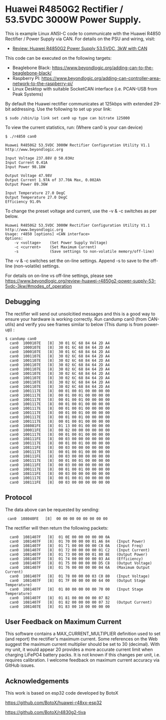 # Huawei R4850G2 Rectifier / 53.5VDC 3000W Power Supply.
This is example Linux ANSI-C code to communicate with the Huawei R4850 Rectifier / Power Supply via CAN. For details on the PSU and wiring, visit:
* [Review: Huawei R4850G2 Power Supply 53.5VDC, 3kW with CAN](https://www.beyondlogic.org/review-huawei-r4850g2-power-supply-53-5vdc-3kw/)

This code can be executed on the following targets:
 * Beaglebone Black: https://www.beyondlogic.org/adding-can-to-the-beaglebone-black/
 * Raspberry PI: https://www.beyondlogic.org/adding-can-controller-area-network-to-the-raspberry-pi/
 * Linux Desktop with suitable SocketCAN interface (i.e. PCAN-USB from Peak Systems)

By default the Huawei rectifier communicates at 125kbps with extended 29-bit addressing. Use the following to set up your link:

```
$ sudo /sbin/ip link set can0 up type can bitrate 125000
```
To view the current statistics, run: (Where can0 is your can device)

```
$ ./r4850 can0

Huawei R4850G2 53.5VDC 3000W Rectifier Configuration Utility V1.1
http://www.beyondlogic.org

Input Voltage 237.88V @ 50.03Hz
Input Current 0.41A
Input Power 98.18W

Output Voltage 47.98V
Output Current 1.97A of 37.70A Max, 0.002Ah
Output Power 89.36W

Input Temperature 27.0 DegC
Output Temperature 27.0 DegC
Efficiency 91.0%
```

To change the preset voltage and current, use the -v & -c switches as per below.

```
Huawei R4850G2 53.5VDC 3000W Rectifier Configuration Utility V1.1
http://www.beyondlogic.org
Usage: r4850 [options] <CAN interface>
Options:
	-v <voltage>	(Set Power Supply Voltage)
	-c <current>	(Set Maximum Current)
	-s              (Save settings to non-volatile memory/off-line)
```

The -v & -c switches set the on-line settings. Append -s to save to the off-line (non-volatile) settings.

For details on on-line vs off-line settings, please see
https://www.beyondlogic.org/review-huawei-r4850g2-power-supply-53-5vdc-3kw/#modes_of_operation

## Debugging

The rectifier will send out unsolcitied messages and this is a good way to ensure your hardware is working correctly. Run candump can0 (from CAN-utils) and verify you see frames similar to below (This dump is from power-up) :

```
$ candump can0
  can0  1000107E   [8]  30 01 6C 68 84 64 2D A4
  can0  1000107E   [8]  30 01 6C 68 84 64 2D A4
  can0  1000107E   [8]  30 01 6C 68 84 64 2D A4
  can0  1001107E   [8]  30 02 6C 68 84 64 2D A4
  can0  1001107E   [8]  30 02 6C 68 84 64 2D A4
  can0  1001107E   [8]  30 02 6C 68 84 64 2D A4
  can0  1001107E   [8]  30 02 6C 68 84 64 2D A4
  can0  1001107E   [8]  30 02 6C 68 84 64 2D A4
  can0  1001107E   [8]  30 02 6C 68 84 64 2D A4
  can0  1001107E   [8]  30 02 6C 68 84 64 2D A4
  can0  1001107E   [8]  30 02 6C 68 84 64 2D A4
  can0  1001117E   [8]  00 01 00 01 00 00 00 00
  can0  1001117E   [8]  00 01 00 01 00 00 00 00
  can0  1001117E   [8]  00 01 00 01 00 00 00 00
  can0  1001117E   [8]  00 01 00 01 00 00 00 00
  can0  1001117E   [8]  00 01 00 01 00 00 00 00
  can0  1001117E   [8]  00 01 00 01 00 00 00 00
  can0  1001117E   [8]  00 01 00 01 00 00 00 00
  can0  1001117E   [8]  00 01 00 01 00 00 00 00
  can0  108081FE   [8]  01 13 00 01 00 00 00 00
  can0  100011FE   [8]  00 02 00 00 00 00 00 00
  can0  1001117E   [8]  00 01 00 01 00 00 00 00
  can0  108111FE   [8]  00 03 00 00 00 00 00 00
  can0  1001117E   [8]  00 01 00 01 00 00 00 00
  can0  108111FE   [8]  00 03 00 00 00 00 00 00
  can0  1001117E   [8]  00 01 00 01 00 00 00 00
  can0  108111FE   [8]  00 03 00 00 00 00 00 00
  can0  1001117E   [8]  00 01 00 01 00 00 00 00
  can0  108111FE   [8]  00 03 00 00 00 00 00 00
  can0  1001117E   [8]  00 01 00 01 00 00 00 00
  can0  108111FE   [8]  00 03 00 00 00 00 00 00
  can0  1001117E   [8]  00 01 00 01 00 00 00 00
  can0  108111FE   [8]  00 03 00 00 00 00 00 00
```

## Protocol

The data above can be requested by sending:

```
 can0  108040FE   [8]  00 00 00 00 00 00 00 00
```

The rectifier will then return the following packets:

```
  can0  1081407F   [8]  01 0E 00 00 00 00 00 0A  
  can0  1081407F   [8]  01 70 00 00 00 01 A6 84   (Input Power)
  can0  1081407F   [8]  01 71 00 00 00 00 C8 0A   (Input Freq)
  can0  1081407F   [8]  01 72 00 00 00 00 01 C2   (Input Current)
  can0  1081407F   [8]  01 73 00 00 00 01 80 8E   (Output Power)
  can0  1081407F   [8]  01 74 00 00 00 00 03 A4   (Efficiency)
  can0  1081407F   [8]  01 75 00 00 00 00 D5 C8   (Output Voltage)
  can0  1081407F   [8]  01 76 00 00 00 00 04 6A   (Maximum Output Current)
  can0  1081407F   [8]  01 78 00 00 00 03 C0 80   (Input Voltage)
  can0  1081407F   [8]  01 7F 00 00 00 00 64 00   (Output Stage Temperature)
  can0  1081407F   [8]  01 80 00 00 00 00 70 00   (Input Stage Temperature)
  can0  1081407F   [8]  01 81 00 00 00 00 07 B2   
  can0  1081407F   [8]  01 82 00 00 00 00 07 32   (Output Current)
  can0  1081407E   [8]  01 83 00 10 00 00 00 00
```

## User Feedback on Maximum Current

This software contains a MAX_CURRENT_MULTIPLIER definition used to set (and report) the rectifier's maximum current. Some references on the Web suggest the maximum current multiplier should be set to 30 (decimal). With my unit, it would appear 20 provides a more accurate current limit when charging LiFePO4 battery packs. It is not known if this changes per unit, i.e. requires calibration. I welcome feedback on maximum current accuracy via GitHub issues.

## Acknowledgements

This work is based on esp32 code developed by BotoX

https://github.com/BotoX/huawei-r48xx-esp32

https://github.com/BotoX/r4830g2-tiva








